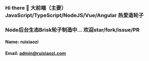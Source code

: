 ### Hi there 👋 大前端（主要）JavaScript/TypeScript/NodeJS/Vue/Angular 热爱造轮子

### Node后台生态Brisk轮子制造中... 欢迎star/fork/issue/PR

#### Name: ruixiaozi
#### Email: admin@ruixiaozi.com

<!--
**ruixiaozi/ruixiaozi** is a ✨ _special_ ✨ repository because its `README.md` (this file) appears on your GitHub profile.

Here are some ideas to get you started:

- 🔭 I’m currently working on ...
- 🌱 I’m currently learning ...
- 👯 I’m looking to collaborate on ...
- 🤔 I’m looking for help with ...
- 💬 Ask me about ...
- 📫 How to reach me: ...
- 😄 Pronouns: ...
- ⚡ Fun fact: ...
-->
